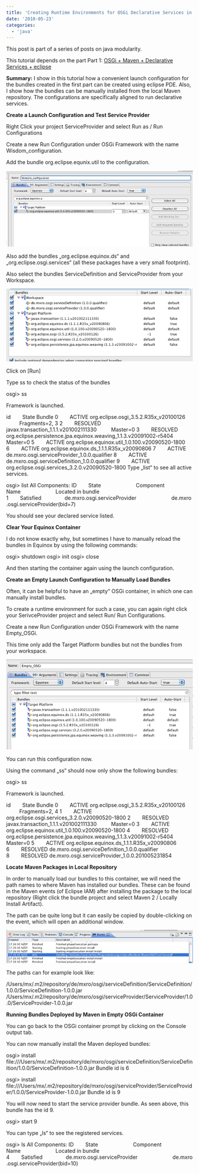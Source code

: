 ```yaml
---
title: 'Creating Runtime Environments for OSGi Declarative Services in Eclipse'
date: '2010-05-23'
categories:
  - 'java'
---
```


This post is part of a series of posts on java modularity.

This tutorial depends on the part Part 1: [OSGi + Maven + Declarative Services + eclipse](http://maxrohde.com/2010/05/23/osgi-maven-declarative-services-eclipse/)

**Summary:** I show in this tutorial how a convenient launch configuration for the bundles created in the first part can be created using eclipse PDE. Also, I show how the bundles can be manually installed from the local Maven repository. The configurations are specifically aligned to run declarative services.

**Create a Launch Configuration and Test Service Provider**

Right Click your project ServiceProvider and select Run as / Run Configurations

Create a new Run Configuration under OSGi Framework with the name Wisdom_configuration.

Add the bundle org.eclipse.equnix.util to the configuration.

![bildschirmfoto2010-05-23um17-11-10.png](images/bildschirmfoto2010-05-23um17-11-10.png)

Also add the bundles „org.eclipse.equinox.ds“ and „org.eclipse.osgi.services“ (all these packages have a very small footprint).

Also select the bundles ServiceDefinition and ServiceProvider from your Workspace.

![bildschirmfoto2010-05-23um17-15-17.png](images/bildschirmfoto2010-05-23um17-15-17.png)

Click on \[Run\]

Type ss to check the status of the bundles

osgi> ss

Framework is launched.

id        State Bundle 0        ACTIVE org.eclipse.osgi_3.5.2.R35x_v20100126          Fragments=2, 3 2        RESOLVED javax.transaction_1.1.1.v201002111330          Master=0 3        RESOLVED org.eclipse.persistence.jpa.equinox.weaving_1.1.3.v20091002-r5404          Master=0 5        ACTIVE org.eclipse.equinox.util_1.0.100.v20090520-1800 6        ACTIVE org.eclipse.equinox.ds_1.1.1.R35x_v20090806 7        ACTIVE de.mxro.osgi.serviceProvider_1.0.0.qualifier 8        ACTIVE de.mxro.osgi.serviceDefinition_1.0.0.qualifier 9        ACTIVE org.eclipse.osgi.services_3.2.0.v20090520-1800 Type „list“ to see all active services.

osgi> list All Components: ID        State                        Component Name                        Located in bundle 1        Satisfied                de.mxro.osgi.serviceProvider                        de.mxro.osgi.serviceProvider(bid=7)

You should see your declared service listed.

**Clear Your Equinox Container**

I do not know exactly why, but sometimes I have to manually reload the bundles in Equinox by using the following commands:

osgi> shutdown osgi> init osgi> close

And then starting the container again using the launch configuration.

**Create an Empty Launch Configuration to Manually Load Bundles**

Often, it can be helpful to have an „empty“ OSGi container, in which one can manually install bundles.

To create a runtime environment for such a case, you can again right click your SerivceProvider project and select Run/ Run Configurations.

Create a new Run Configuration under OSGi Framework with the name Empty_OSGi.

This time only add the Target Platform bundles but not the bundles from your workspace.

![bildschirmfoto2010-05-24um11-17-03.png](images/bildschirmfoto2010-05-24um11-17-03.png)

You can run this configuration now.

Using the command „ss“ should now only show the following bundles:

osgi> ss

Framework is launched.

id        State Bundle 0        ACTIVE org.eclipse.osgi_3.5.2.R35x_v20100126          Fragments=2, 4 1        ACTIVE org.eclipse.osgi.services_3.2.0.v20090520-1800 2        RESOLVED javax.transaction_1.1.1.v201002111330          Master=0 3        ACTIVE org.eclipse.equinox.util_1.0.100.v20090520-1800 4        RESOLVED org.eclipse.persistence.jpa.equinox.weaving_1.1.3.v20091002-r5404          Master=0 5        ACTIVE org.eclipse.equinox.ds_1.1.1.R35x_v20090806 6        RESOLVED de.mxro.osgi.serviceDefinition_1.0.0.qualifier 8        RESOLVED de.mxro.osgi.serviceProvider_1.0.0.201005231854

**Locate Maven Packages in Local Repository**

In order to manually load our bundles to this container, we will need the path names to where Maven has installed our bundles. These can be found in the Maven events (of Eclipse IAM) after installing the package to the local repository (Right click the bundle project and select Maven 2 / Locally Install Artifact).

The path can be quite long but it can easily be copied by double-clicking on the event, which will open an additional window.

![bildschirmfoto2010-05-23um17-41-511.png](images/bildschirmfoto2010-05-23um17-41-511.png)

The paths can for example look like:

/Users/mx/.m2/repository/de/mxro/osgi/serviceDefinition/ServiceDefinition/1.0.0/ServiceDefinition-1.0.0.jar /Users/mx/.m2/repository/de/mxro/osgi/serviceProvider/ServiceProvider/1.0.0/ServiceProvider-1.0.0.jar

**Running Bundles Deployed by Maven in Empty OSGi Container**

You can go back to the OSGi container prompt by clicking on the Console output tab.

You can now manually install the Maven deployed bundles:

osgi> install file:///Users/mx/.m2/repository/de/mxro/osgi/serviceDefinition/ServiceDefinition/1.0.0/ServiceDefinition-1.0.0.jar Bundle id is 6

osgi> install file:///Users/mx/.m2/repository/de/mxro/osgi/serviceProvider/ServiceProvider/1.0.0/ServiceProvider-1.0.0.jar Bundle id is 9

You will now need to start the service provider bundle. As seen above, this bundle has the id 9.

osgi> start 9

You can type „ls“ to see the registered services.

osgi> ls All Components: ID        State                        Component Name                        Located in bundle 4        Satisfied                de.mxro.osgi.serviceProvider                        de.mxro.osgi.serviceProvider(bid=10)
